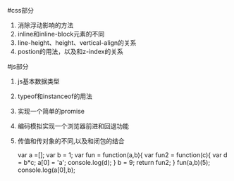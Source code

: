 #css部分

1. 消除浮动影响的方法
2. inline和inline-block元素的不同
3. line-height、height、vertical-align的关系
4. postion的用法，以及和z-index的关系

#js部分
1. js基本数据类型
2. typeof和instanceof的用法
3. 实现一个简单的promise
4. 编码模拟实现一个浏览器前进和回退功能
5. 传值和传对象的不同,以及和闭包的结合

    var a =[];
    var b = 1;
    var fun = function(a,b){
        var fun2 =  function(c){
            var d = b*c; 
            a[0] = 'a';
            console.log(d); 
        }
        b = 9;
        return fun2;
    }
    fun(a,b)(5);
    console.log(a[0],b);